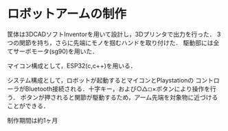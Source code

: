 # ロボットアームの制作

筐体は3DCADソフトInventorを用いて設計し，3Dプリンタで出力を行った．
3つの関節を持ち，さらに先端にモノを掴むハンドを取り付けた．
駆動部には全てサーボモータ(sg90)を用いた．

マイコン構成として，ESP32(c,c++)を用いる．

システム構成として，ロボットが起動するとマイコンとPlaystationの
コントローラがBluetooth接続される．十字キー，および○△◽︎×ボタンにより操作を行う．
ボタンが押されると関節が駆動するため，アーム先端を対象物に近づけることができる．

制作期間は約1ヶ月

